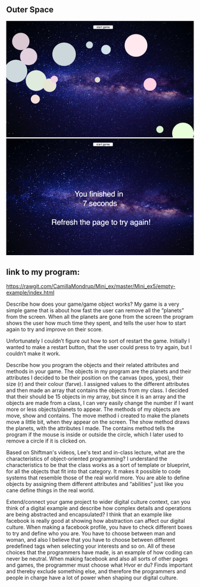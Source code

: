 ## Outer Space

![alt text](play_mode.png)
![alt text](finished_mode.png)

## link to my program: 
https://rawgit.com/CamillaMondrup/Mini_ex/master/Mini_ex5/empty-example/index.html


Describe how does your game/game object works?
My game is a very simple game that is about how fast the user can remove all the “planets” from the screen. When all the planets are gone from the screen the program shows the user how much time they spent, and tells the user how to start again to try and improve on their score. 

Unfortunately I couldn’t figure out how to sort of restart the game. Initially I wanted to make a restart button, that the user could press to try again, but I couldn’t make it work. 

Describe how you program the objects and their related attributes and methods in your game.
The objects in my program are the planets and their attributes I decided to be their position on the canvas (xpos, ypos), their size (r) and their colour (farve). I assigned values to the different attributes and then made an array that contains the objects from my class. I decided that their should be 15 objects in my array, but since it is an array and the objects are made from a class, I can very easily change the number if I want more or less objects/planets to appear. 
The methods of my objects are move, show and contains. The move method i created to make the planets move a little bit, when they appear on the screen. The show method draws the planets, with the attributes I made. The contains method tells the program if the mouse is inside or outside the circle, which I later used to remove a circle if it is clicked on.

Based on Shiftman's videos, Lee's text and in-class lecture, what are the characteristics of object-oriented programming?
I understand the characteristics to be that the class works as a sort of template or blueprint, for all the objects that fit into that category. It makes it possible to code systems that resemble those of the real world more. You are able to define objects by assigning them different attributes and “abilities” just like you cane define things in the real world. 


Extend/connect your game project to wider digital culture context, can you think of a digital example and describe how complex details and operations are being abstracted and encapsulated?
I think that an example like facebook is really good at showing how abstraction can affect our digital culture. When making a facebook profile, you have to check different boxes to try and define who you are. You have to choose between man and woman, and also I believe that you have to choose between different predefined tags when selecting your interests and so on. All of these choices that the programmers have made, is an example of how coding can never be neutral. When making facebook and also all sorts of other pages and games, the programmer must choose what Hvor er du?  Finds important and thereby exclude something else, and therefore the programmers and people in charge have a lot of power when shaping our digital culture.  
